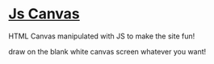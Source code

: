 # [Js Canvas]

HTML Canvas manipulated with JS to make the site fun!

draw on the blank white canvas screen whatever you want!

[Js Canvas]:https://ayt1da.github.io/Js-Canvas/
